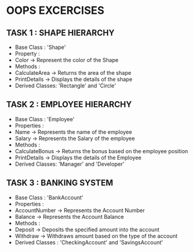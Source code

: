 # OOPS EXCERCISES  
## TASK 1 : SHAPE HIERARCHY
- Base Class : 'Shape'
- Property :
- Color -> Represent the color of the Shape
- Methods :
- CalculateArea -> Returns the area of the shape
- PrintDetails ->  Displays the details of the shape
- Derived Classes: 'Rectangle' and 'Circle'
## TASK 2 : EMPLOYEE HIERARCHY
- Base Class : 'Employee'
- Properties :
- Name -> Represents the name of the employee
- Salary -> Represents the Salary of the employee
- Methods :
- CalculateBonus -> Returns the bonus based on the employee position
- PrintDetails ->  Displays the details of the Employee
- Derived Classes: 'Manager' and 'Developer'
## TASK 3 : BANKING SYSTEM
- Base Class : 'BankAccount'
- Properties :
- AccountNumber -> Represents the Account Number
- Balance -> Represents the Account Balance
- Methods :
- Deposit -> Deposits the specified amount into the account
- Withdraw -> Withdraws amount based on the type of the account
- Derived Classes : 'CheckingAccount' and 'SavingsAccount'

  
